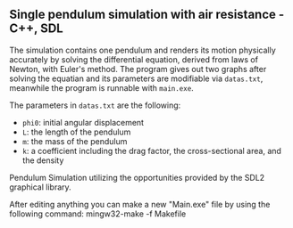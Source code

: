 ## Single pendulum simulation with air resistance - C++, SDL

The simulation contains one pendulum and renders its motion physically accurately by solving the differential equation, derived from laws of Newton, with Euler's method. The program gives out two graphs after solving the equatian and its parameters are modifiable via `datas.txt`, meanwhile the program is runnable with `main.exe`.

The parameters in `datas.txt` are the following:

- `phi0`: initial angular displacement  
- `L`: the length of the pendulum  
- `m`: the mass of the pendulum  
- `k`: a coefficient including the drag factor, the cross-sectional area, and the density  

Pendulum Simulation utilizing the opportunities provided by the SDL2 graphical library.

After editing anything you can make a new "Main.exe" file by using the following command: 
mingw32-make -f Makefile
